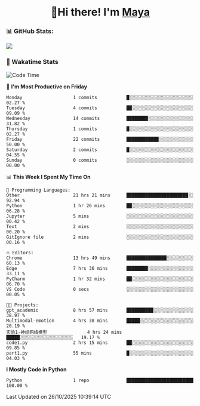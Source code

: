  <h1 align="center">👋Hi there! I'm <a href="https://liumyblog.cn">Maya</a></h1>

### 📊 GitHub Stats:
<p href="https://github.com/anuraghazra/github-readme-stats">
<img align="left" src="https://github-readme-stats.vercel.app/api?username=liumy-lay&show_icons=true&title_color=ffffff&icon_color=ffffff&text_color=ffffff&bg_color=D80835&hide_title=true" />
</p>
<br clear="left"/>

### 🚀 Wakatime Stats
<!--START_SECTION:waka-->
![Code Time](http://img.shields.io/badge/Code%20Time-246%20hrs%2036%20mins-blue)

📅 **I'm Most Productive on Friday** 

```text
Monday                   1 commits           █░░░░░░░░░░░░░░░░░░░░░░░░   02.27 % 
Tuesday                  4 commits           ██░░░░░░░░░░░░░░░░░░░░░░░   09.09 % 
Wednesday                14 commits          ████████░░░░░░░░░░░░░░░░░   31.82 % 
Thursday                 1 commits           █░░░░░░░░░░░░░░░░░░░░░░░░   02.27 % 
Friday                   22 commits          ████████████░░░░░░░░░░░░░   50.00 % 
Saturday                 2 commits           █░░░░░░░░░░░░░░░░░░░░░░░░   04.55 % 
Sunday                   0 commits           ░░░░░░░░░░░░░░░░░░░░░░░░░   00.00 % 
```


📊 **This Week I Spent My Time On** 

```text
💬 Programming Languages: 
Other                    21 hrs 21 mins      ███████████████████████░░   92.94 % 
Python                   1 hr 26 mins        ██░░░░░░░░░░░░░░░░░░░░░░░   06.28 % 
Jupyter                  5 mins              ░░░░░░░░░░░░░░░░░░░░░░░░░   00.42 % 
Text                     2 mins              ░░░░░░░░░░░░░░░░░░░░░░░░░   00.20 % 
GitIgnore file           2 mins              ░░░░░░░░░░░░░░░░░░░░░░░░░   00.16 % 

🔥 Editors: 
Chrome                   13 hrs 49 mins      ███████████████░░░░░░░░░░   60.13 % 
Edge                     7 hrs 36 mins       ████████░░░░░░░░░░░░░░░░░   33.11 % 
PyCharm                  1 hr 32 mins        ██░░░░░░░░░░░░░░░░░░░░░░░   06.70 % 
VS Code                  0 secs              ░░░░░░░░░░░░░░░░░░░░░░░░░   00.05 % 

🐱‍💻 Projects: 
gpt_academic             8 hrs 57 mins       ██████████░░░░░░░░░░░░░░░   38.97 % 
Multimodal-emotion       4 hrs 38 mins       █████░░░░░░░░░░░░░░░░░░░░   20.19 % 
实验1-神经网络模型               4 hrs 24 mins       █████░░░░░░░░░░░░░░░░░░░░   19.17 % 
code1.py                 2 hrs 15 mins       ██░░░░░░░░░░░░░░░░░░░░░░░   09.85 % 
part1.py                 55 mins             █░░░░░░░░░░░░░░░░░░░░░░░░   04.03 % 
```

**I Mostly Code in Python** 

```text
Python                   1 repo              █████████████████████████   100.00 % 
```




 Last Updated on 26/10/2025 10:39:14 UTC
<!--END_SECTION:waka-->
